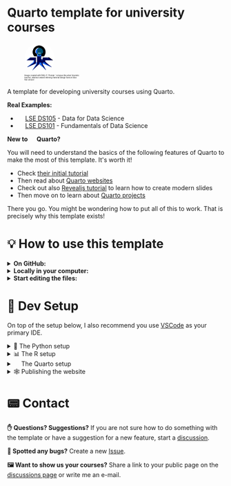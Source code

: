 # Quarto template for university courses

<figure>
    <img src="./figures/icons/course_favicon.png" alt="Image Created with DALL·E. Prompt: 'octopus-like alien futuristic teacher, abstract award-winning material design favicon blue flat colours'"  role="presentation" style="object-fit: cover;width:5em;height:5em;border-radius: 50%;">
    <figcaption>
        <span style="display:inline-block;font-size:0.3em;width:30%;">
        Image created with DALL·E. Prompt: 'octopus-like alien futuristic teacher, abstract award-winning material design favicon blue flat colours'
        </span>
    </figcaption>

</figure>


A template for developing university courses using Quarto.

**Real Examples:**

- <img src="https://lse-dsi.github.io/DS105/figures/icons/DS105L_favicon.png" style="object-fit: cover;width:1em;height:1em;border-radius: 50%;" /> [LSE DS105](https://lse-dsi.github.io/DS105/) - Data for Data Science
- <img src="https://lse-dsi.github.io/DS101/figures/DS101_favicon.png" style="object-fit: cover;width:1em;height:1em;border-radius: 50%;" /> [LSE DS101](https://lse-dsi.github.io/DS101/) - Fundamentals of Data Science

**New to <img src="https://quarto.org/favicon.png" style="object-fit: cover;width:1em;height:1em;" /> Quarto?**

You will need to understand the basics of the following features of Quarto to make the most of this template. It's worth it!

- Check [their initial tutorial](https://quarto.org/docs/get-started/)
- Then read about [Quarto websites](https://quarto.org/docs/websites/)
- Check out also [Revealjs tutorial](https://quarto.org/docs/presentations/revealjs/) to learn how to create modern slides
- Then move on to learn about [Quarto projects](https://quarto.org/docs/projects/quarto-projects.html)

There you go. You might be wondering how to put all of this to work. That is precisely why this template exists!

# 💡 How to use this template

<details><summary><strong>On GitHub:</strong></summary>

1. Click on the green button **Use this template** then **Create a new repository**.

2. Wait for GitHub to copy the files and run the initial setup (you will see this on the **Actions** tab).
</details>

<details><summary><strong>Locally in your computer:</strong></summary>

3. Clone your newly created repository to your computer.

4. Follow the instructions written below in the 🧰 [Dev Setup](#dev-setup) section.

5. Skip the R or Python setup if you do not plan on working in one of these languages.

</details>

<details><summary><strong>Start editing the files:</strong></summary>

Here is a guide of the initial files you might want to modify to remove the sections that refer to the template, leaving only what is relevant to developing/updating the material of your course.

6. Start by editing the `README.md` file carefully. 
    - Change the title
    - Remove some of the sections
    - Edit the Dev Setup instructions to cater to your needs.
7. Add your **course code** and **course name** to the web pages

    - If you are using VSCode, you can Ctrl + Shift + F (or ⌘ + Shift + F if you are on Mac) and replace all occurrences of `MY_COURSE_CODE` and `MY_COURSE_NAME` to the code and name of your course, respectively.
    - Or, you can manually edit those in the following files:
        - `_quarto.yml`
        - `2023/index.qmd`
        - `helpers/remove-nav.html`

8. Then move on to `_quarto.yml`. Scan through this file to spot what you want to change. What pages do you want to keep or remove from your website?

9. Next, modify the content of `index.qmd` and start working properly on your content pages under `2023/*`

10. Visualise your changes by running the Quarto website locally:

    ```bash
    quarto preview . --render all --no-browser
    ```
</details>

# 🧰 Dev Setup

On top of the setup below, I also recommend you use [VSCode](https://code.visualstudio.com/Download) as your primary IDE.

<details><summary>🐍 The Python setup</summary>

## 🐍 The Python setup

1. Install [Python 3.8](python.org) or higher on your computer.
2. Install [anaconda](https://www.anaconda.com/products/individual) or [miniconda](https://docs.conda.io/en/latest/miniconda.html) on your computer.
3. Create a new `conda` environment:

    ```bash
    conda create -y -n=venv-my-course python=3.10.8
    ```

    Never worked with conda environments before? Take some time to read [their documentation](https://docs.conda.io/projects/conda/en/latest/user-guide/tasks/manage-environments.html). 

    💡 **Pro-tip**: replace `my-course` with your course code. Say, for example, `venv-ds105`.

4. Activate the environment and make sure you have `pip` installed inside that environment:

    ```bash
    # the exact `activate` command will vary depending on your OS
    conda activate venv-my-course 
    ```

💡 Remember to activate this particular `conda` environment whenever you reopen VSCode/the terminal.

10. Install required libraries

  ```bash
  pip install -r requirements.txt
  ```

Now, whenever you open a Jupyter Notebook, you should see the `venv-my-course` kernel available.
</details>

<details><summary>📊 The R setup</summary>

## 📊 The R setup

1. Open a terminal and navigate to the root of this repository.
2. Ensure you have **R version 4.2.2** or higher
3. Open the R console in this same directory and install `renv` package:
    ```r
    install.packages("renv")
    ```
4. Run `renv::restore()` to install all the packages needed for this project
5. Whenever you install a new R package, run `renv::snapshot()` to save it on your renv.

</details>

<details><summary><img src="https://quarto.org/favicon.png" style="object-fit: cover;width:1em;height:1em;" /> The Quarto setup</summary>

## <img src="https://quarto.org/favicon.png" style="object-fit: cover;width:1em;height:1em;" /> The Quarto setup

1. Install [Quarto](https://quarto.org/docs/getting-started/installation.html) on your computer.
2. Run the following command to start the website locally:

    ```bash
    quarto preview . --render all --no-browser
    ```
    This will read the instructions from `_quarto.yml` and render the website locally.
5. Open your browser and navigate to `http://localhost:<port>/`. That's it!

</details>

<details><summary>🕸️ Publishing the website</summary>

## 🕸️ Publishing the website

I recommend you set up a **GitHub Action** for this. Just follow the instructions in the official [Quarto instructions](https://quarto.org/docs/publishing/github-pages.html#publish-action).

💡 This template already comes with a GitHub workflow setup. You can find it in the [.github/workflows/publish.yml_](.github/workflows/publish.yml_) file. You just need to rename it to `.github/workflows/publish.yml` (remove the underscore at the end)

</details>

# 📟 Contact

**✋ Questions? Suggestions?** If you are not sure how to do something with the template or have a suggestion for a new feature, start a [discussion](https://github.com/jonjoncardoso/quarto-template-for-university-courses/discussions).

**🐞 Spotted any bugs?** Create a new [Issue](https://github.com/jonjoncardoso/quarto-template-for-university-courses/issues).

**🖼️ Want to show us your courses?** Share a link to your public page on the [discussions page](https://github.com/jonjoncardoso/quarto-template-for-university-courses/discussions) or write me an e-mail.